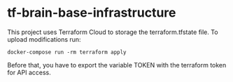 # tf-brain-base-infrastructure

This project uses Terraform Cloud to storage the terraform.tfstate file.
To upload modifications run:

```
docker-compose run -rm terraform apply
```

Before that, you have to export the variable TOKEN with the terraform token for API access.